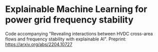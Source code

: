 # Explainable Machine Learning for power grid frequency stability

Code accompanying "Revealing interactions between HVDC cross-area flows and frequency stability with explainable AI".
Preprint: <https://arxiv.org/abs/2204.10727>
